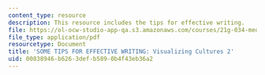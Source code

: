 ```yaml
---
content_type: resource
description: This resource includes the tips for effective writing.
file: https://ol-ocw-studio-app-qa.s3.amazonaws.com/courses/21g-034-media-education-and-the-marketplace-fall-2005/00838946b6263defb5890b4f43eb36a2_MIT21G_034F05_tipsforwriti.pdf
file_type: application/pdf
resourcetype: Document
title: 'SOME TIPS FOR EFFECTIVE WRITING: Visualizing Cultures 2'
uid: 00838946-b626-3def-b589-0b4f43eb36a2
---
```

